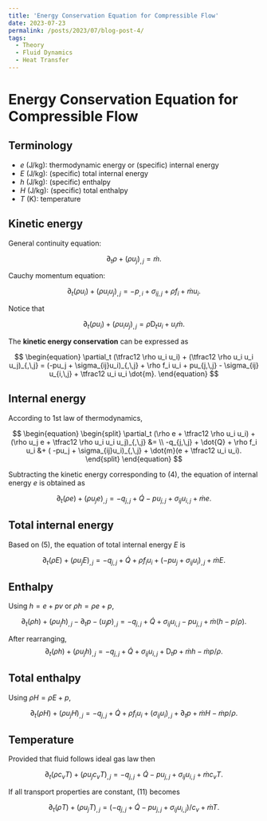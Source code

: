 ```yaml
---
title: 'Energy Conservation Equation for Compressible Flow'
date: 2023-07-23
permalink: /posts/2023/07/blog-post-4/
tags:
  - Theory
  - Fluid Dynamics
  - Heat Transfer
---
```


# Energy Conservation Equation for Compressible Flow

## Terminology

* $e\:(\mathrm{J/kg})$: thermodynamic energy or (specific) internal energy
* $E\:(\mathrm{J/kg})$: (specific) total internal energy
* $h\:(\mathrm{J/kg})$: (specific) enthalpy
* $H\:(\mathrm{J/kg})$: (specific) total enthalpy
* $T\:(\mathrm{K})$: temperature


## Kinetic energy

General continuity equation:

$$
\begin{equation}
    \partial_t \rho + (\rho u_j)_{,\,j} = \dot{m}.
\end{equation}
$$

Cauchy momentum equation:

$$
\begin{equation}
    \partial_t (\rho u_i) + (\rho u_i u_j)_{,\,j}
  = -p_{,\,i} + \sigma_{ij,\,j} + \rho f_i + \dot{m}u_i.
\end{equation}
$$

Notice that

$$
\begin{equation}
    \partial_t (\rho u_i) + (\rho u_i u_j)_{,\,j}
  = \rho \mathrm{D}_t u_i + u_i \dot{m}.
\end{equation}
$$


The **kinetic energy conservation** can be expressed as

$$
\begin{equation}
    \partial_t (\tfrac12 \rho u_i u_i) + (\tfrac12 \rho u_i u_i u_j)_{,\,j}
  = (-pu_j + \sigma_{ij}u_i)_{,\,j} + \rho f_i u_i + pu_{j,\,j} - \sigma_{ij} u_{i,\,j} + \tfrac12 u_i u_i \dot{m}.
\end{equation}
$$


## Internal energy

According to 1st law of thermodynamics,

$$
\begin{equation}
\begin{split}
    \partial_t (\rho e + \tfrac12 \rho u_i u_i) +
    (\rho u_j e + \tfrac12 \rho u_i u_i u_j)_{,\,j} &= \\
    -q_{j,\,j} + \dot{Q} + \rho f_i u_i &+ ( -pu_j + \sigma_{ij}u_i)_{,\,j} + \dot{m}(e + \tfrac12 u_i u_i).
\end{split}
\end{equation}
$$

Subtracting the kinetic energy corresponding to (4), the equation of internal energy $e$ is obtained as

$$
\begin{equation}
    \partial_t (\rho e) + (\rho u_j e)_{,\,j}
  = -q_{j,\,j} + \dot{Q} - pu_{j,\,j} + \sigma_{ij} u_{i,\,j} + \dot{m}e.
\end{equation}
$$


## Total internal energy

Based on (5), the equation of total internal energy $E$ is

$$
\begin{equation}
    \partial_t (\rho E) + (\rho u_j E)_{,\,j}
  = -q_{j,\,j} + \dot{Q} + \rho f_i u_i + ( -pu_j + \sigma_{ij}u_i)_{,\,j} + \dot{m}E.
\end{equation}
$$


## Enthalpy

Using $h = e + pv$ or $\rho h = \rho e + p$,

$$
\begin{equation}
    \partial_t (\rho h) + (\rho u_j h)_{,\,j} - \partial_t p - (u_j p)_{,\,j}
  = -q_{j,\,j} + \dot{Q} + \sigma_{ij} u_{i,\,j} - pu_{j,\,j} + \dot{m}(h - p/\rho).
\end{equation}
$$

After rearranging,
$$
\begin{equation}
    \partial_t (\rho h) + (\rho u_j h)_{,\,j}
  = -q_{j,\,j} + \dot{Q} + \sigma_{ij} u_{i,\,j} + \mathrm{D}_t p  + \dot{m}h - \dot{m}p/\rho.
\end{equation}
$$


## Total enthalpy

Using $\rho H = \rho E + p$,

$$
\begin{equation}
    \partial_t (\rho H) + (\rho u_j H)_{,\,j}
  = -q_{j,\,j} + \dot{Q} + \rho f_i u_i + (\sigma_{ij}u_i)_{,\,j} + \partial_t p + \dot{m}H - \dot{m}p/\rho.
\end{equation}
$$


## Temperature

Provided that fluid follows ideal gas law then

$$
\begin{equation}
    \partial_t (\rho c_v T) + (\rho u_j c_v T)_{,\,j}
  = -q_{j,\,j} + \dot{Q} - pu_{j,\,j} + \sigma_{ij} u_{i,\,j} + \dot{m} c_v T.
\end{equation}
$$

If all transport properties are constant, (11) becomes

$$
\begin{equation}
    \partial_t (\rho T) + (\rho u_j T)_{,\,j}
  = (-q_{j,\,j} + \dot{Q} - pu_{j,\,j} + \sigma_{ij} u_{i,\,j})/c_v + \dot{m}T.
\end{equation}
$$




